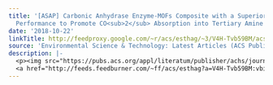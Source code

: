 ```yaml
---
title: '[ASAP] Carbonic Anhydrase Enzyme-MOFs Composite with a Superior Catalytic
  Performance to Promote CO<sub>2</sub> Absorption into Tertiary Amine Solution'
date: '2018-10-22'
linkTitle: http://feedproxy.google.com/~r/acs/esthag/~3/V4H-Tvb59BM/acs.est.8b04671
source: 'Environmental Science & Technology: Latest Articles (ACS Publications)'
description: |-
  <p><img src="https://pubs.acs.org/appl/literatum/publisher/achs/journals/content/esthag/0/esthag.ahead-of-print/acs.est.8b04671/20181019/images/medium/es-2018-04671y_0009.gif" alt="TOC Graphic"/></p><div><cite>Environmental Science & Technology</cite></div><div>DOI: 10.1021/acs.est.8b04671</div><div class="feedflare">
  <a href="http://feeds.feedburner.com/~ff/acs/esthag?a=V4H-Tvb59BM:vbiqFKVOzCI:yIl2AUoC8zA"><img src="http://feeds.feedburner.com/~ff/acs/esthag?d=yIl2AUoC8zA" border="0"></img></a>
---
```

